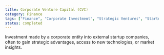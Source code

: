 ```yaml
---
title: Corporate Venture Capital (CVC)
category: Finance
tags: ["Finance", "Corporate Investment", "Strategic Ventures", "Startup Funding"]
status: completed
---
```

Investment made by a corporate entity into external startup companies, often to gain strategic advantages, access to new technologies, or market insights.